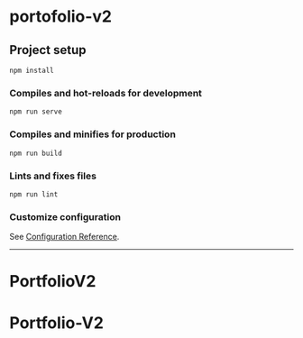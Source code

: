 # portofolio-v2

## Project setup
    npm install

### Compiles and hot-reloads for development
    npm run serve

### Compiles and minifies for production
    npm run build

### Lints and fixes files
    npm run lint

### Customize configuration
See [Configuration Reference](https://cli.vuejs.org/config/).

---

# PortfolioV2
# Portfolio-V2
